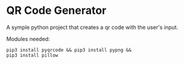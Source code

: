 # QR Code Generator
A symple python project that creates a qr code with the user's input.


Modules needed: 

<code>pip3 install pyqrcode && pip3 install pypng && pip3 install pillow</code>
